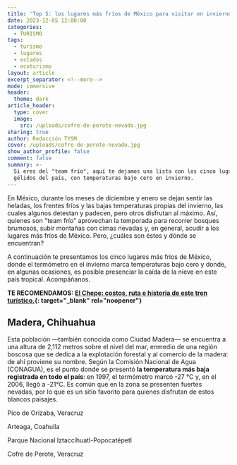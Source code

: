 ```yaml
---
title: 'Top 5: los lugares más fríos de México para visitar en invierno'
date: 2023-12-05 12:00:00
categories:
  - TURISMO
tags:
  - turismo
  - lugares
  - estados
  - ecoturismo
layout: article
excerpt_separator: <!--more-->
mode: immersive
header:
  theme: dark
article_header:
  type: cover
  image:
    src: /uploads/cofre-de-perote-nevado.jpg
sharing: true
author: Redacción TYSM
cover: /uploads/cofre-de-perote-nevado.jpg
show_author_profile: false
comment: false
summary: >-
  Si eres del "team frío", aquí te dejamos una lista con los cinco lugares más
  gélidos del país, con temperaturas bajo cero en invierno.
---
```

En México, durante los meses de diciembre y enero se dejan sentir las heladas, los frentes fríos y las bajas temperaturas propias del invierno, las cuales algunos detestan y padecen, pero otros disfrutan al máximo. Así, quienes son "team frío" aprovechan la temporada para recorrer bosques brumosos, subir montañas con cimas nevadas y, en general, acudir a los lugares más fríos de México. Pero, ¿cuáles son éstos y dónde se encuentran?

A continuación te presentamos los cinco lugares más fríos de México, donde el termómetro en el invierno marca temperaturas bajo cero y donde, en algunas ocasiones, es posible presenciar la caída de la nieve en este país tropical. Acompáñanos.

**TE RECOMENDAMOS:&nbsp;[El Chepe: costos, ruta e historia de este tren turístico.](https://blog.tonoysumariachi.com/turismo/2022/07/05/el-chepe-costos-ruta-e-historia-de-este-tren-turistico.html){: target="_blank" rel="noopener"}**

## Madera, Chihuahua

Esta población —también conocida como Ciudad Madera— se encuentra a una altura de 2,112 metros sobre el nivel del mar, enmedio de una región boscosa que se dedica a la explotación forestal y al comercio de la madera: de ahí proviene su nombre. Según la Comisión Nacional de Agua (CONAGUA), es el punto donde se presentó **la temperatura más baja registrada en todo el país**: en 1997, el termómetro marcó -27 °C y, en el 2006, llegó a -21°C. Es común que en la zona se presenten fuertes nevadas, por lo que es un sitio favorito para quienes disfrutan de estos blancos paisajes.



Pico de Orizaba, Veracruz



Arteaga, Coahuila



Parque Nacional Iztaccíhuatl-Popocatépetl



Cofre de Perote, Veracruz